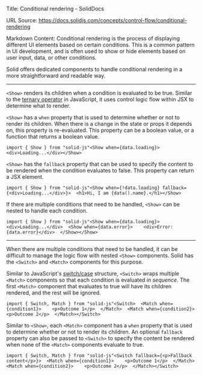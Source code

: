 Title: Conditional rendering - SolidDocs

URL Source: https://docs.solidjs.com/concepts/control-flow/conditional-rendering

Markdown Content:
Conditional rendering is the process of displaying different UI elements based on certain conditions. This is a common pattern in UI development, and is often used to show or hide elements based on user input, data, or other conditions.

Solid offers dedicated components to handle conditional rendering in a more straightforward and readable way.

* * *

`<Show>` renders its children when a condition is evaluated to be true. Similar to the [ternary operator](https://developer.mozilla.org/en-US/docs/Web/JavaScript/Reference/Operators/Conditional_Operator) in JavaScript, it uses control logic flow within JSX to determine what to render.

`<Show>` has a `when` property that is used to determine whether or not to render its children. When there is a change in the state or props it depends on, this property is re-evaluated. This property can be a boolean value, or a function that returns a boolean value.

```
import { Show } from "solid-js"<Show when={data.loading}>  <div>Loading...</div></Show>
```

`<Show>` has the `fallback` property that can be used to specify the content to be rendered when the condition evaluates to false. This property can return a JSX element.

```
import { Show } from "solid-js"<Show when={!data.loading} fallback={<div>Loading...</div>}>  <h1>Hi, I am {data().name}.</h1></Show>
```

If there are multiple conditions that need to be handled, `<Show>` can be nested to handle each condition.

```
import { Show } from "solid-js"<Show when={data.loading}>  <div>Loading...</div>  <Show when={data.error}>    <div>Error: {data.error}</div>  </Show></Show>
```

* * *

When there are multiple conditions that need to be handled, it can be difficult to manage the logic flow with nested `<Show>` components. Solid has the `<Switch>` and `<Match>` components for this purpose.

Similar to JavaScript's [switch/case](https://developer.mozilla.org/en-US/docs/Web/JavaScript/Reference/Statements/switch) structure, `<Switch>` wraps multiple `<Match>` components so that each condition is evaluated _in sequence_. The first `<Match>` component that evaluates to true will have its children rendered, and the rest will be ignored.

```
import { Switch, Match } from "solid-js"<Switch>  <Match when={condition1}>    <p>Outcome 1</p>  </Match>  <Match when={condition2}>    <p>Outcome 2</p>  </Match></Switch>
```

Similar to `<Show>`, each `<Match>` component has a `when` property that is used to determine whether or not to render its children. An optional `fallback` property can also be passed to `<Switch>` to specify the content be rendered when none of the `<Match>` components evaluate to true.

```
import { Switch, Match } from "solid-js"<Switch fallback={<p>Fallback content</p>}>  <Match when={condition1}>    <p>Outcome 1</p>  </Match>  <Match when={condition2}>    <p>Outcome 2</p>  </Match></Switch>
```

